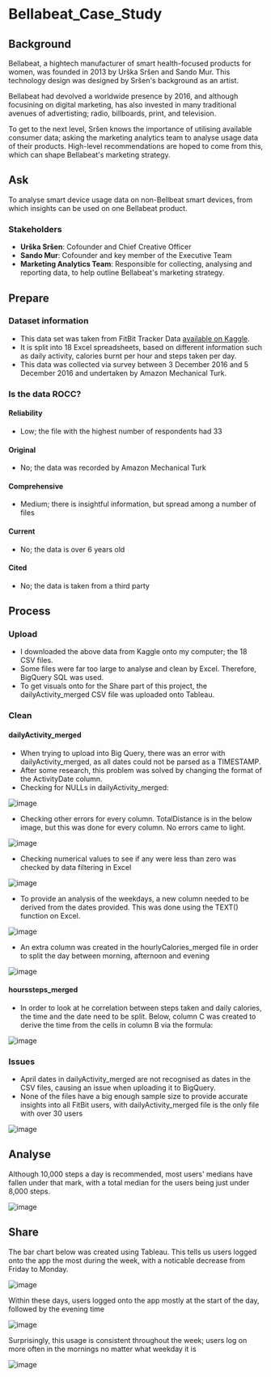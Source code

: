 # Bellabeat_Case_Study

## Background
Bellabeat, a hightech manufacturer of smart health-focused products for women, was founded in 2013 by Urška Sršen and Sando Mur. This technology design was designed by Sršen's background as an artist. 

Bellabeat had devolved a worldwide presence by 2016, and although focusining on digital marketing, has also invested in many traditional avenues of advertisting; radio, billboards, print, and television.

To get to the next level, Sršen knows the importance of utilising available consumer data; asking the marketing analytics team to analyse usage data of their products. High-level recommendations are hoped to come from this, which can shape Bellabeat's marketing strategy. 


## Ask
To analyse smart device usage data on non-Bellbeat smart devices, from which insights can be used on one Bellabeat product. 

### Stakeholders
* **Urška Sršen**: Cofounder and Chief Creative Officer
* **Sando Mur**: Cofounder and key member of the Executive Team
* **Marketing Analytics Team**: Responsible for collecting, analysing and reporting data, to help outline Bellabeat's marketing strategy.  


## Prepare
### Dataset information
* This data set was taken from FitBit Tracker Data [available on Kaggle](https://www.kaggle.com/datasets/arashnic/fitbit). 
* It is split into 18 Excel spreadsheets, based on different information such as daily activity, calories burnt per hour and steps taken per day. 
* This data was collected via survey between 3 December 2016 and 5 December 2016 and undertaken by Amazon Mechanical Turk. 

### Is the data ROCC?
#### Reliability 
*   Low; the file with the highest number of respondents had 33

#### Original
*   No; the data was recorded by Amazon Mechanical Turk

#### Comprehensive
*   Medium; there is insightful information, but spread among a number of files

#### Current
*   No; the data is over 6 years old

#### Cited
*   No; the data is taken from a third party

## Process
### Upload
* I downloaded the above data from Kaggle onto my computer; the 18 CSV files.
* Some files were far too large to analyse and clean by Excel. Therefore, BigQuery SQL was used.
* To get visuals onto for the Share part of this project, the dailyActivity_merged CSV file was uploaded onto Tableau. 

### Clean
#### dailyActivity_merged
* When trying to upload into Big Query, there was an error with dailyActivity_merged, as all dates could not be parsed as a TIMESTAMP.
* After some research, this problem was solved by changing the format of the ActivityDate column.
* Checking for NULLs in dailyActivity_merged:

![image](https://user-images.githubusercontent.com/70644015/221353831-857a78f6-f86c-4995-9679-a6bb426d219c.png)

* Checking other errors for every column. TotalDistance is in the below image, but this was done for every column. No errors came to light.

![image](https://user-images.githubusercontent.com/70644015/221354765-539fcb4b-5a0f-4266-a9e2-8ea7c9ed8471.png)

* Checking numerical values to see if any were less than zero was checked by data filtering in Excel

![image](https://user-images.githubusercontent.com/70644015/221354356-e69bd06c-3e85-4c50-bf3e-165fc30fd571.png)

* To provide an analysis of the weekdays, a new column needed to be derived from the dates provided. This was done using the TEXT() function on Excel.  

![image](https://user-images.githubusercontent.com/70644015/221354578-00db189c-7bc0-49f3-9298-a89fa78fbff0.png)

* An extra column was created in the hourlyCalories_merged file in order to split the day between morning, afternoon and evening

![image](https://user-images.githubusercontent.com/70644015/223092786-8cb27a4f-870f-465e-b370-bf8091b43d13.png)

#### hourssteps_merged
* In order to look at he correlation between steps taken and daily calories, the time and the date need to be split. Below, column C was created to derive the time from the cells in column B via the formula:

![image](https://user-images.githubusercontent.com/70644015/231221659-2f6c34d7-34ae-4366-b4ce-f4db7a2d1d29.png)


### Issues
* April dates in dailyActivity_merged are not recognised as dates in the CSV files, causing an issue when uploading it to BigQuery.
* None of the files have a big enough sample size to provide accurate insights into all FitBit users, with dailyActivity_merged file is the only file with over 30 users

![image](https://user-images.githubusercontent.com/70644015/219110913-4ea6c556-5ee8-4d74-838e-f3c4cee6296f.png)

## Analyse
Although 10,000 steps a day is recommended, most users' medians have fallen under that mark, with a total median for the users being just under 8,000 steps.

![image](https://user-images.githubusercontent.com/70644015/219617032-654ee6de-81d9-4e12-bf2f-f79a7c0847f8.png)

## Share

The bar chart below was created using Tableau. This tells us users logged onto the app the most during the week, with a noticable decrease from Friday to Monday. 

![image](https://user-images.githubusercontent.com/70644015/219111957-abe84eed-63be-41e9-8d07-8d5e4e093338.png)

Within these days, users logged onto the app mostly at the start of the day, followed by the evening time

![image](https://user-images.githubusercontent.com/70644015/234617798-34afdf96-1dbd-48da-8a29-69befa8fc572.png)

Surprisingly, this usage is consistent throughout the week; users log on more often in the mornings no matter what weekday it is

![image](https://user-images.githubusercontent.com/70644015/234619953-ec16dcfc-be5a-4f57-a747-1ba6fbbe597e.png)

